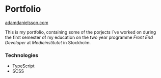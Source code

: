 # Portfolio

[adamdanielsson.com](https://adamdanielsson.com)

This is my portfolio, containing some of the porjects I´ve worked on during the first semester of my education on the two year programme *Front End Developer* at *Medieinstitutet* in Stockholm.

### Technologies

- TypeScript
- SCSS
